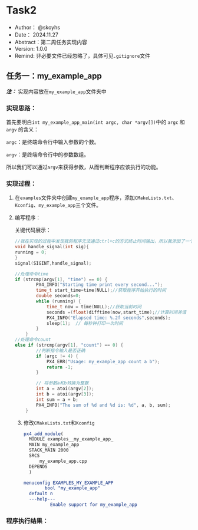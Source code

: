 # Task2

- Author： @skoyhs
- Date： 2024.11.27
- Abstract：第二周任务实现内容
- Version: 1.0.0
- Remind: 非必要文件已经忽略了，具体可见`.gitignore`文件

## 任务一：my_example_app

***注：*** 实现内容放在`my_example_app`文件夹中

### 实现思路：

首先要明白`int my_example_app_main(int argc, char *argv[])`中的 `argc` 和 `argv` 的含义：

`argc`：是终端命令行中输入参数的个数。

`argv`：是终端命令行中的参数数组。

所以我们可以通过`argv`来获得参数，从而判断程序应该执行的功能。

### 实现过程：

1. 在`examples`文件夹中创建`my_example_app`程序，添加`CMakeLists.txt`、`Kconfig`、`my_example_app`三个文件。

2. 编写程序：

   关键代码展示：

   ```c++
   //我在实现的过程中发现我的程序无法通过ctrl+c的方式终止时间输出，所以我添加了一个信号捕捉的功能，当我输入ctrl+c时，程序会接收到SIGINT的信号，然后控制running赋值为0，终止时间输出.
   void handle_signal(int sig){
   running = 0;
   }
   signal(SIGINT,handle_signal);
   
   //处理命令time 
   if (strcmp(argv[1], "time") == 0) {
           PX4_INFO("Starting time print every second...");
           time_t start_time=time(NULL);//获取程序开始执行的时间
           double seconds=0;
           while (running) {
               time_t now = time(NULL);//获取当前时间
               seconds =(float)difftime(now,start_time);//计算时间差值
               PX4_INFO("Elapsed time: %.2f seconds",seconds);
               sleep(1);  // 每秒钟打印一次时间
           }
       }
   //处理命令count
   else if (strcmp(argv[1], "count") == 0) {
           //判断指令输入是否正确
           if (argc != 4) {
               PX4_ERR("Usage: my_example_app count a b");
               return -1;
           }
   
           // 将参数a和b转换为整数
           int a = atoi(argv[2]);
           int b = atoi(argv[3]);
           int sum = a + b;
           PX4_INFO("The sum of %d and %d is: %d", a, b, sum);
       }
   ```

   3. 修改`CMakeLists.txt`和`Kconfig`

      ```cmake
      px4_add_module(
      	MODULE examples__my_example_app_
      	MAIN my_example_app
      	STACK_MAIN 2000
      	SRCS
      		my_example_app.cpp
      	DEPENDS
      	)
      ```

      ```cmake
      menuconfig EXAMPLES_MY_EXAMPLE_APP
              bool "my_example_app"
      	default n
      	---help---
      	        Enable support for my_example_app
      
      ```

      

### 程序执行结果：

